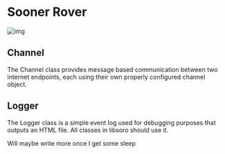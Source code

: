 # Sooner Rover
 
![img](http://www.okepscor.org/sites/default/files/ou%20logo%20for%20resources%20page.jpg)

## Channel

The Channel class provides message based communication between two internet endpoints, each using their own properly configured channel object.

## Logger

The Logger class is a simple event log used for debugging purposes that outputs an HTML file. All classes in libsoro should use it.

Will maybe write more once I get some sleep
